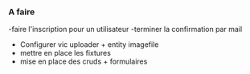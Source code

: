 ### A faire

-faire l'inscription pour un utilisateur
-terminer la confirmation par mail 


- Configurer vic uploader + entity imagefile
- mettre en place les fixtures
- mise en place des cruds + formulaires


